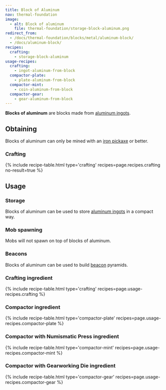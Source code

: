 ```yaml
---
title: Block of Aluminum
nav: thermal-foundation
image:
  - alt: Block of aluminum
    file: thermal-foundation/storage-block-aluminum.png
redirect_from:
  - /docs/thermal-foundation/blocks/metal/aluminum-block/
  - /docs/aluminum-block/
recipes:
  crafting:
    - storage-block-aluminum
usage-recipes:
  crafting:
    - ingot-aluminum-from-block
  compactor-plate:
    - plate-aluminum-from-block
  compactor-mint:
    - coin-aluminum-from-block
  compactor-gear:
    - gear-aluminum-from-block
---
```


**Blocks of aluminum** are blocks made from [aluminum
ingots](/docs/aluminum-ingot/).


Obtaining
---------

Blocks of aluminum can only be mined with an [iron
pickaxe](https://minecraft.gamepedia.com/Pickaxe) or better.

### Crafting
{% include recipe-table.html type='crafting' recipes=page.recipes.crafting no-result=true %}


Usage
-----

### Storage
Blocks of aluminum can be used to store [aluminum ingots](/docs/aluminum-ingot/)
in a compact way.

### Mob spawning
Mobs will not spawn on top of blocks of aluminum.

### Beacons
Blocks of aluminum can be used to build
[beacon](https://minecraft.gamepedia.com/Beacon) pyramids.

### Crafting ingredient
{% include recipe-table.html type='crafting' recipes=page.usage-recipes.crafting %}

### Compactor ingredient
{% include recipe-table.html type='compactor-plate' recipes=page.usage-recipes.compactor-plate %}

### Compactor with Numismatic Press ingredient
{% include recipe-table.html type='compactor-mint' recipes=page.usage-recipes.compactor-mint %}

### Compactor with Gearworking Die ingredient
{% include recipe-table.html type='compactor-gear' recipes=page.usage-recipes.compactor-gear %}
